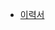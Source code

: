 - [이력서](https://imminent-lunch-7f5.notion.site/Frontend-Developer-1e06975159448067af00fad1fba789b7)
